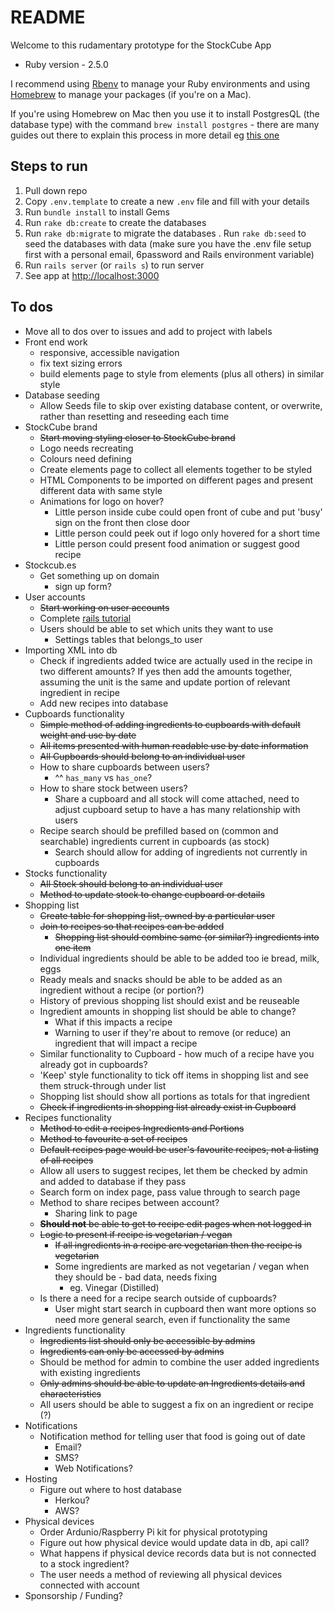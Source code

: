 # README

Welcome to this rudamentary prototype for the StockCube App

* Ruby version - 2.5.0

I recommend using [Rbenv](https://github.com/rbenv/rbenv) to manage your Ruby environments and using [Homebrew](https://brew.sh/) to manage your packages (if you're on a Mac).

If you're using Homebrew on Mac then you use it to install PostgresQL (the database type) with the command `brew install postgres` - there are many guides out there to explain this process in more detail eg [this one](https://gist.github.com/sgnl/609557ebacd3378f3b72)

## Steps to run
1. Pull down repo
2. Copy `.env.template` to create a new `.env` file and fill with your details
3. Run `bundle install` to install Gems
4. Run `rake db:create` to create the databases
5. Run `rake db:migrate` to migrate the databases
. Run `rake db:seed` to seed the databases with data (make sure you have the .env file setup first with a personal email, 6password and Rails environment variable)
7. Run `rails server` (or `rails s`) to run server
8. See app at [http://localhost:3000](http://localhost:3000)

## To dos
- Move all to dos over to issues and add to project with labels
- Front end work
	- responsive, accessible navigation
	- fix text sizing errors
	- build elements page to style from elements (plus all others) in similar style
- Database seeding
	- Allow Seeds file to skip over existing database content, or overwrite, rather than resetting and reseeding each time
- StockCube brand
	- ~~Start moving styling closer to StockCube brand~~
	- Logo needs recreating
	- Colours need defining
	- Create elements page to collect all elements together to be styled
	- HTML Components to be imported on different pages and present different data with same style
	- Animations for logo on hover?
		- Little person inside cube could open front of cube and put 'busy' sign on the front then close door
		- Little person could peek out if logo only hovered for a short time
		- Little person could present food animation or suggest good recipe
- Stockcub.es
	- Get something up on domain
		- sign up form?
- User accounts
	- ~~Start working on user accounts~~
	- Complete [rails tutorial](https://www.railstutorial.org/book/updating_and_deleting_users#sec-updating_what_we_learned_in_this_chapter)
	- Users should be able to set which units they want to use
		- Settings tables that belongs_to user
- Importing XML into db
	- Check if ingredients added twice are actually used in the recipe in two different amounts? If yes then add the amounts together, assuming the unit is the same and update portion of relevant ingredient in recipe
	- Add new recipes into database
- Cupboards functionality
	- ~~Simple method of adding ingredients to cupboards with default weight and use by date~~
	- ~~All items presented with human readable use by date information~~
	- ~~All Cupboards should belong to an individual user~~
	- How to share cupboards between users?
		- ^^ `has_many` vs `has_one`?
	- How to share stock between users?
		- Share a cupboard and all stock will come attached, need to adjust cupboard setup to have a has many relationship with users
	- Recipe search should be prefilled based on (common and searchable) ingredients current in cupboards (as stock)
		- Search should allow for adding of ingredients not currently in cupboards
- Stocks functionality
	- ~~All Stock should belong to an individual user~~
	- ~~Method to update stock to change cupboard or details~~
- Shopping list
	- ~~Create table for shopping list, owned by a particular user~~
	- ~~Join to recipes so that recipes can be added~~
		- ~~Shopping list should combine same (or similar?) ingredients into one item~~
	- Individual ingredients should be able to be added too ie bread, milk, eggs
	- Ready meals and snacks should be able to be added as an ingredient without a recipe (or portion?)
	- History of previous shopping list should exist and be reuseable
	- Ingredient amounts in shopping list should be able to change?
		- What if this impacts a recipe
		- Warning to user if they're about to remove (or reduce) an ingredient that will impact a recipe
	- Similar functionality to Cupboard - how much of a recipe have you already got in cupboards?
	- 'Keep' style functionality to tick off items in shopping list and see them struck-through under list
	- Shopping list should show all portions as totals for that ingredient
	- ~~Check if ingredients in shopping list already exist in Cupboard~~
- Recipes functionality
	- ~~Method to edit a recipes Ingredients and Portions~~
	- ~~Method to favourite a set of recipes~~
	- ~~Default recipes page would be user's favourite recipes, not a listing of all recipes~~
	- Allow all users to suggest recipes, let them be checked by admin and added to database if they pass
	- Search form on index page, pass value through to search page
	- Method to share recipes between account?
		- Sharing link to page
	- ~~**Should not** be able to get to recipe edit pages when not logged in~~
	- ~~Logic to present if recipe is vegetarian / vegan~~
		- ~~If all ingredients in a recipe are vegetarian then the recipe is vegetarian~~
		- Some ingredients are marked as not vegetarian / vegan when they should be - bad data, needs fixing
			- eg. Vinegar (Distilled)
	- Is there a need for a recipe search outside of cupboards?
		- User might start search in cupboard then want more options so need more general search, even if functionality the same
- Ingredients functionality
	- ~~Ingredients list should only be accessible by admins~~
	- ~~Ingredients can only be accessed by admins~~
	- Should be method for admin to combine the user added ingredients with existing ingredients
	- ~~Only admins should be able to update an Ingredients details and characteristics~~
	- All users should be able to suggest a fix on an ingredient or recipe (?)
- Notifications
	- Notification method for telling user that food is going out of date
		- Email?
		- SMS?
		- Web Notifications?
- Hosting
	- Figure out where to host database
		- Herkou?
		- AWS?
- Physical devices
	- Order Ardunio/Raspberry Pi kit for physical prototyping
	- Figure out how physical device would update data in db, api call?
	- What happens if physical device records data but is not connected to a stock ingredient?
	- The user needs a method of reviewing all physical devices connected with account
- Sponsorship / Funding?

